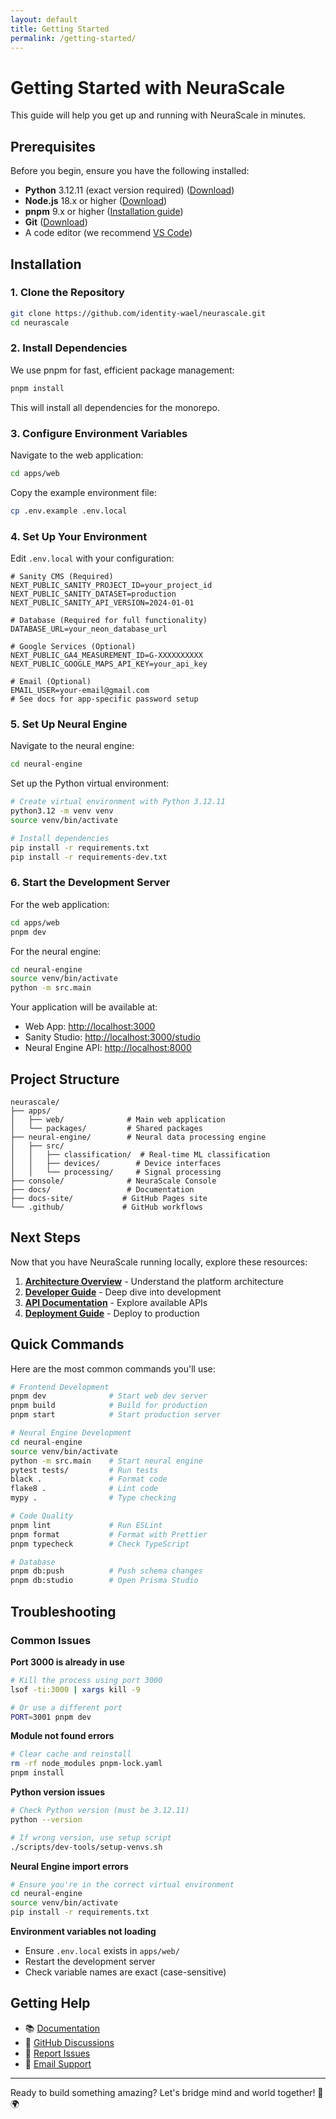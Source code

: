 ```yaml
---
layout: default
title: Getting Started
permalink: /getting-started/
---
```


# Getting Started with NeuraScale

This guide will help you get up and running with NeuraScale in minutes.

## Prerequisites

Before you begin, ensure you have the following installed:

- **Python** 3.12.11 (exact version required) ([Download](https://www.python.org/downloads/))
- **Node.js** 18.x or higher ([Download](https://nodejs.org/))
- **pnpm** 9.x or higher ([Installation guide](https://pnpm.io/installation))
- **Git** ([Download](https://git-scm.com/))
- A code editor (we recommend [VS Code](https://code.visualstudio.com/))

## Installation

### 1. Clone the Repository

```bash
git clone https://github.com/identity-wael/neurascale.git
cd neurascale
```

### 2. Install Dependencies

We use pnpm for fast, efficient package management:

```bash
pnpm install
```

This will install all dependencies for the monorepo.

### 3. Configure Environment Variables

Navigate to the web application:

```bash
cd apps/web
```

Copy the example environment file:

```bash
cp .env.example .env.local
```

### 4. Set Up Your Environment

Edit `.env.local` with your configuration:

```env
# Sanity CMS (Required)
NEXT_PUBLIC_SANITY_PROJECT_ID=your_project_id
NEXT_PUBLIC_SANITY_DATASET=production
NEXT_PUBLIC_SANITY_API_VERSION=2024-01-01

# Database (Required for full functionality)
DATABASE_URL=your_neon_database_url

# Google Services (Optional)
NEXT_PUBLIC_GA4_MEASUREMENT_ID=G-XXXXXXXXXX
NEXT_PUBLIC_GOOGLE_MAPS_API_KEY=your_api_key

# Email (Optional)
EMAIL_USER=your-email@gmail.com
# See docs for app-specific password setup
```

### 5. Set Up Neural Engine

Navigate to the neural engine:

```bash
cd neural-engine
```

Set up the Python virtual environment:

```bash
# Create virtual environment with Python 3.12.11
python3.12 -m venv venv
source venv/bin/activate

# Install dependencies
pip install -r requirements.txt
pip install -r requirements-dev.txt
```

### 6. Start the Development Server

For the web application:

```bash
cd apps/web
pnpm dev
```

For the neural engine:

```bash
cd neural-engine
source venv/bin/activate
python -m src.main
```

Your application will be available at:

- Web App: [http://localhost:3000](http://localhost:3000)
- Sanity Studio: [http://localhost:3000/studio](http://localhost:3000/studio)
- Neural Engine API: [http://localhost:8000](http://localhost:8000)

## Project Structure

```
neurascale/
├── apps/
│   ├── web/              # Main web application
│   └── packages/         # Shared packages
├── neural-engine/        # Neural data processing engine
│   ├── src/
│   │   ├── classification/  # Real-time ML classification
│   │   ├── devices/        # Device interfaces
│   │   └── processing/     # Signal processing
├── console/              # NeuraScale Console
├── docs/                 # Documentation
├── docs-site/           # GitHub Pages site
└── .github/             # GitHub workflows
```

## Next Steps

Now that you have NeuraScale running locally, explore these resources:

1. **[Architecture Overview](/architecture/)** - Understand the platform architecture
2. **[Developer Guide](/developer-guide/)** - Deep dive into development
3. **[API Documentation](/api/)** - Explore available APIs
4. **[Deployment Guide](/deployment/)** - Deploy to production

## Quick Commands

Here are the most common commands you'll use:

```bash
# Frontend Development
pnpm dev              # Start web dev server
pnpm build            # Build for production
pnpm start            # Start production server

# Neural Engine Development
cd neural-engine
source venv/bin/activate
python -m src.main    # Start neural engine
pytest tests/         # Run tests
black .               # Format code
flake8 .              # Lint code
mypy .                # Type checking

# Code Quality
pnpm lint             # Run ESLint
pnpm format           # Format with Prettier
pnpm typecheck        # Check TypeScript

# Database
pnpm db:push          # Push schema changes
pnpm db:studio        # Open Prisma Studio
```

## Troubleshooting

### Common Issues

**Port 3000 is already in use**

```bash
# Kill the process using port 3000
lsof -ti:3000 | xargs kill -9

# Or use a different port
PORT=3001 pnpm dev
```

**Module not found errors**

```bash
# Clear cache and reinstall
rm -rf node_modules pnpm-lock.yaml
pnpm install
```

**Python version issues**

```bash
# Check Python version (must be 3.12.11)
python --version

# If wrong version, use setup script
./scripts/dev-tools/setup-venvs.sh
```

**Neural Engine import errors**

```bash
# Ensure you're in the correct virtual environment
cd neural-engine
source venv/bin/activate
pip install -r requirements.txt
```

**Environment variables not loading**

- Ensure `.env.local` exists in `apps/web/`
- Restart the development server
- Check variable names are exact (case-sensitive)

## Getting Help

- 📚 [Documentation](https://docs.neurascale.io)
- 💬 [GitHub Discussions](https://github.com/identity-wael/neurascale/discussions)
- 🐛 [Report Issues](https://github.com/identity-wael/neurascale/issues)
- 📧 [Email Support](mailto:support@neurascale.io)

---

Ready to build something amazing? Let's bridge mind and world together! 🧠🌍
